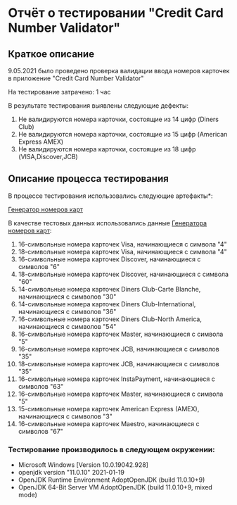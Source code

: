 # Отчёт о тестировании "Credit Card Number Validator"
## Краткое описание
9.05.2021 было проведено проверка валидации ввода номеров карточек в приложение "Credit Card Number Validator"

На тестирование затрачено: 1 час

В результате тестирования выявлены следующие дефекты:


1. Не валидируются номера карточки, состоящие из 14 цифр (Diners Club)
1. Не валидируются номера карточки, состоящие из 15 цифр (American Express AMEX)   
1. Не валидируются номера карточки, состоящие из 18 цифр (VISA,Discover,JCB)

## Описание процесса тестирования
В процессе тестирования использовались следующие артефакты*:

[Генератор номеров карт](https://www.freeformatter.com/credit-card-number-generator-validator.html)


В качестве тестовых данных использовались данные [Генератора номеров карт](https://www.freeformatter.com/credit-card-number-generator-validator.html):

1. 16-символьные номера карточек Visa, начинающиеся с символа "4"
1. 18-символьные номера карточек Visa, начинающиеся с символа "4"
1. 16-символьные номера карточек Discover, начинающиеся с символов "6"   
1. 18-символьные номера карточек Discover, начинающиеся с символа "60"
1. 14-символьные номера карточек Diners Club-Carte Blanche, начинающиеся с символов "30"
1. 14-символьные номера карточек Diners Club-International, начинающиеся с символов "36"   
1. 16-символьные номера карточек Diners Club-North America, начинающиеся с символов "54"   
1. 16-символьные номера карточек Master, начинающиеся с символа "5"
1. 16-символьные номера карточек JCB, начинающиеся с символов "35"
1. 18-символьные номера карточек JCB, начинающиеся с символов "35"
1. 16-символьные номера карточек InstaPayment, начинающиеся с символов "63"
1. 16-символьные номера карточек Master, начинающиеся с символа "5"
1. 15-символьные номера карточек American Express (AMEX), начинающиеся с символов "3"
1. 16-символьные номера карточек Maestro, начинающиеся с символов "67"

### Тестирование производилось в следующем окружении:

* Microsoft Windows [Version 10.0.19042.928]
* openjdk version "11.0.10" 2021-01-19
* OpenJDK Runtime Environment AdoptOpenJDK (build 11.0.10+9)
* OpenJDK 64-Bit Server VM AdoptOpenJDK (build 11.0.10+9, mixed mode)
